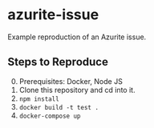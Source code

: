 # azurite-issue
Example reproduction of an Azurite issue.

## Steps to Reproduce
0. Prerequisites: Docker, Node JS
1. Clone this repository and cd into it.
2. `npm install`
3. `docker build -t test .`
4. `docker-compose up`
